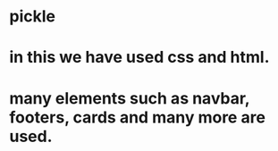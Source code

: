 # pickle

# in this we have used css and html.

# many elements such as navbar, footers, cards and many more are used.
